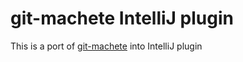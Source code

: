 # git-machete IntelliJ plugin

This is a port of [git-machete](https://github.com/VirtusLab/git-machete) into IntelliJ plugin
